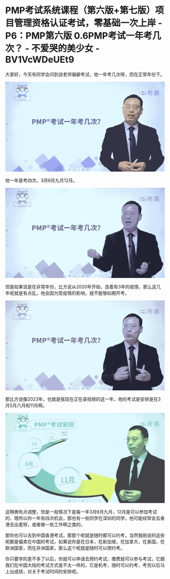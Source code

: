 # PMP考试系统课程（第六版+第七版）项目管理资格认证考试，零基础一次上岸 - P6：PMP第六版 0.6PMP考试一年考几次？ - 不爱哭的美少女 - BV1VcWDeUEt9

大家好，今天有同学会问到说老师偏僻考试，他一年考几次呀，而在正常年份下。

![](img/85098216c23654aa8fd38b1ea6083096_1.png)

他一年是考四次，3月6月九月12月。

![](img/85098216c23654aa8fd38b1ea6083096_3.png)

但是如果说是在非常年份，比方说从2020年开始，连着有3年的疫情，那么这几年呢就是有点乱，他会因为受疫情的影响，就不能够如期开考。



![](img/85098216c23654aa8fd38b1ea6083096_5.png)

那比方说像2023年，也就是我现在正在录视频的这一年，他的考试是安排是在3月5月八月和11月啊。

![](img/85098216c23654aa8fd38b1ea6083096_7.png)

这稍微有点调整，但是一般情况下是每一年3月6月九月，12月是可以参加考试的，嗯所以你一年有四次机会，那也有一些同学在深圳的同学，他可能经常会去香港去出差呀，或者做一些工作啊之类的。

那你也可以去到中国香港考试，那那个呢就是随时都可以约考，当然我刚说的这些呢都是偏卖在中国的考试，如果说你是在日本，在新加坡，在加拿大，在美国，在欧洲国家，而在非洲国家，那么这个呢就是随时可以预约考。

你只要学的差不多了以后，你就可以申请去预约考试，缴费就可以参与考试，它跟我们在中国大陆的考试方式是不太一样的，它是机考，随时可以约考，考完以后马上出成绩，对关于考试时间的安排呢。

